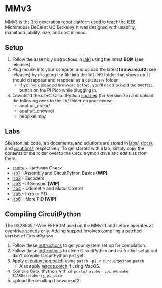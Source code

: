 # MMv3

MMv3 is the 3rd generation robot platform used to teach the IEEE Micromouse DeCal at UC Berkeley. It was designed with usability, manufacturability, size, and cost in mind.

## Setup

1. Follow the assembly instructions in [lab1](docs/lab1.md) using the latest **BOM** (see releases).
2. Plug mouse into your computer and upload the latest **firmware.uf2** (see releases) by dragging the file into the `RPI-RP2` folder that shows up. It should disappear and reappear as a `CIRCUITPY` folder.
    * If you've uploaded firmware before, you'll need to hold the `BOOTSEL` button on the Pi Pico while plugging in.
3. Download the latest CircuitPython [libraries](https://circuitpython.org/libraries) (for Version 7.x) and upload the following ones to the lib/ folder on your mouse.
    * adafruit_motor/
    * adafruit_onewire/
    * neopixel.mpy

## Labs

Skeleton lab code, lab documents, and solutions are stored in [labs/](labs/), [docs/](docs/), and [solutions/](solutions/), respectively. To get started with a lab, simply copy the contents of the folder over to the CircuitPython drive and edit files from there.

* [sanity](docs/sanity.md) - Hardware Check
* [lab1](docs/lab1.md) - Assembly and CircuitPython Basics **(WIP)**
* [lab2](docs/lab2.md) - Encoders
* [lab3](docs/lab3.md) - IR Sensors **(WIP)**
* [lab4](docs/lab4.md) - Odometry and Motor Control
* [lab5](docs/lab5.md) - Intro to PID
* [lab6](docs/lab6.md) - More PID **(WIP)**

## Compiling CircuitPython

The DS28E05 1-Wire EEPROM used on the MMv3.1 and before operates at overdrive speeds only. Adding support involves compiling a patched version of CircuitPython.

1. Follow these [instructions](https://learn.adafruit.com/building-circuitpython/introduction) to get your system set up for compilation.
2. Follow these [instructions](https://learn.adafruit.com/building-circuitpython/build-circuitpython) to clone CircuitPython and do further setup but don't compile CircuitPython just yet.
3. Apply [circuitpython.patch](circuitpython.patch) using `patch -p1 < circuitpython.patch`
    * Also apply [macos.patch](macos.patch) if using MacOS.
4. Compile CircuitPython with `cd ports/raspberrypi && make  BOARD=raspberry_pi_pico`
5. Upload the resulting firmware.uf2!
